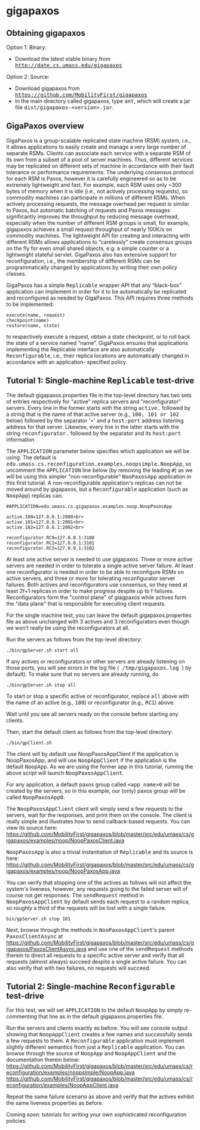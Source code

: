 # gigapaxos

Obtaining gigapaxos
-------------------
Option 1: Binary:
- Download the latest stable binary from <tt>http://date.cs.umass.edu/gigapaxos</tt>

Option 2: Source:
- Download gigapaxos from <tt>https://github.com/MobilityFirst/gigapaxos</tt> 
- In the main directory called gigapaxos, type <tt>ant</tt>, which will create a jar file 
  <tt>dist/gigapaxos-\<version\>.jar</tt>.

GigaPaxos overview
------------------
GigaPaxos is a group-scalable replicated state machine (RSM) system, i.e., it allows 
applications to easily create and manage a very large number of separate RSMs. Clients can 
associate each service with a separate RSM of its own from a subset of a pool of server 
machines. Thus, different services may be replicated on different sets of machine in 
accordance with their fault tolerance or performance requirements. The underlying consensus 
protocol for each RSM is Paxos, however it is carefully engineered so as to be extremely 
lightweight and fast. For example, each RSM uses only ~300 bytes of memory when it is idle 
(i.e., not actively processing requests), so commodity machines can participate in millions 
of different RSMs. When actively processing requests, the message overhead per request is 
similar to Paxos, but automatic batching of requests and Paxos messages significantly 
improves the throughput by reducing message overhead, especially when the number of 
different RSM groups is small, for example, gigapaxos achieves a small request throughput
of nearly 100K/s on commodity machines. The lightweight API for creating and interacting 
with  different RSMs allows applications to “carelessly” create consensus groups on the fly 
for even small shared objects, e.g. a simple counter or a lightweight stateful servlet. 
GigaPaxos also has extensive support for reconfiguration, i.e., the membership of 
different RSMs can be programmatically changed by applications by writing their own policy
classes.

GigaPaxos has a simple <tt>Replicable</tt> wrapper API that any “black-box” application can implement 
in order for it to be automatically be replicated and reconfigured as needed by GigaPaxos. 
This API requires three methods to be implemented: 

    execute(name, request) 
    checkpoint(name)
    restore(name, state) 

to respectively execute a request, obtain a state checkpoint, or 
to roll back the state of a service named “name”. GigaPaxos ensures that applications 
implementing the Replicable interface are also automatically <tt>Reconfigurable</tt>, 
i.e., their replica locations are automatically changed in accordance with an application-
specified policy.

Tutorial 1: Single-machine <tt>Replicable</tt> test-drive
---------------------------------------------------------

The default gigapaxos.properties file in the top-level directory has two sets of
entries respectively for "active" replica servers and "reconfigurator" servers. 
Every line in the former starts with the string <tt>active.</tt> followed by a string
that is the name of that active server (e.g., <tt>100, 101 or 102</tt> below) followed
by the separator '=' and a <tt>host:port</tt> address listening address for that server.
Likewise, every line in the latter starts with the string <tt>reconfigurator.</tt> 
followed by the separator and its <tt> host:port</tt> information

The <tt>APPLICATION</tt> parameter below specifies which application we will be 
using. The default is <tt>edu.umass.cs.reconfiguration.examples.noopsimple.NoopApp</tt>,
so uncomment the <tt>APPLICATION</tt> line below (by removing the leading <tt>#</tt>) as 
we will be using this simpler "non-reconfigurable" <tt>NooPaxosApp</tt> application in 
this first tutorial. A non-reconfigurable application's replicas can not be moved 
around by gigapaxos, but a <tt>Reconfigurable</tt> application (such as <tt>NoopApp</tt>)
replicas can.

    #APPLICATION=edu.umass.cs.gigapaxos.examples.noop.NoopPaxosApp
    
    active.100=127.0.0.1:2000<br>
    active.101=127.0.0.1:2001<br>
    active.102=127.0.0.1:2002<br>

    reconfigurator.RC0=127.0.0.1:3100
    reconfigurator.RC1=127.0.0.1:3101
    reconfigurator.RC2=127.0.0.1:3102

At least one active server is needed to use gigapaxos. Three or more active 
servers are needed in order to tolerate a single active server failure. 
At least one reconfigurator is needed in order to be able to reconfigure RSMs
on active servers, and three or more for tolerating reconfigurator server
failures. Both actives and reconfigurators use consensus, so they need at 
least 2f+1 replicas in order to make progress despite up to f failures. 
Reconfigurators form the "control plane" of giagpaxos while actives form 
the "data plane" that is responsible for executing client requests.

For the single machine test, you can leave the default gigapaxos.properties
file as above unchanged with 3 actives and 3 reconfigurators even though
we won't really be using the reconfigurators at all. 

Run the servers as follows from the top-level directory:
    
    ./bin/gpServer.sh start all

If any actives or reconfigurators or other servers are already listening
on those ports, you will see errors in the log file (<tt> /tmp/gigapaxos.log
</tt>) by default). To make sure that no servers are already running, do

    ./bin/gpServer.sh stop all

To start or stop a specific active or reconfigurator, replace <tt>all</tt> 
above with the name of an active (e.g., <tt>100</tt>) or reconfigurator 
(e.g., <tt>RC1</tt>) above.

Wait until you see </tt>all servers ready</tt> on the console before 
starting any clients.

Then, start the default client as follows from the top-level directory:

    ./bin/gpClient.sh

The client will by default use </tt>NoopPaxosAppClient</tt> if the application
is NoopPaxosApp, and will use <tt>NoopAppClient</tt> if the application is
the default <tt>NoopApp</tt>. As we are using the former app in this tutorial,
running the above script will launch <tt>NoopPaxosAppClient</tt>.

For any application, a default paxos group called <tt>\<app_name\>0</tt> will
be created by the servers, so in this example, our (only) paxos group will
be called <tt>NoopPaxosApp0</tt>. 

The <tt>NoopPaxosAppClient</tt> client will simply send a few requests to the
servers, wait for the responses, and print them on the console. The client
is really simple and illustrates how to send callback-based requests. You
can view its source here: 
<https://github.com/MobilityFirst/gigapaxos/blob/master/src/edu/umass/cs/gigapaxos/examples/noop/NoopPaxosClient.java>

<tt>NoopPaxosApp</tt> is also a trivial instantiation of <tt>Replicable</tt> 
and its source is here:
<https://github.com/MobilityFirst/gigapaxos/blob/master/src/edu/umass/cs/gigapaxos/examples/noop/NoopPaxosApp.java>

You can verify that stopping one of the actives as follows will not affect the 
system's liveness, however, any requests going to the failed server will of 
course not get responses. The <tt>sendRequest</tt> method in 
<tt>NoopPaxosAppClient</tt> by default sends each request to a random replica, 
so roughly a third of the requests will be lost with a single failure. 

    bin/gpServer.sh stop 101

Next, browse through the methods in <tt>NooPaxosAppClient</tt>'s parent 
<tt>PaxosClientAsync</tt> at
<https://github.com/MobilityFirst/gigapaxos/blob/master/src/edu/umass/cs/gigapaxos/PaxosClientAsync.java>
and use one of the <tt>sendRequest</tt> methods therein to direct all requests 
to a specific active server and verify that all requests (almost always) succeed 
despite a single active failure. You can also verify that with two failures, no
requests will succeed.

Tutorial 2: Single-machine <tt>Reconfigurable</tt> test-drive
-------------------------------------------------------------

For this test, we will set <tt>APPLICATION</tt> to the default 
<tt>NoopApp</tt> by simply re-commenting that line as in the
default gigapaxos.properties file.

Run the servers and clients exactly as before. You will see console 
output showing that <tt>NoopAppClient</tt> creates a few names and 
successfully sends a few requests to them. A <tt>Reconfigurable</tt>
application must implement slightly different semantics from just a
<tt>Replicable</tt> application. You can browse through 
the source of <tt>NoopApp</tt> and <tt>NoopAppClient</tt> and the 
documentation therein below:
<https://github.com/MobilityFirst/gigapaxos/blob/master/src/edu/umass/cs/reconfiguration/examples/noopsimple/NoopApp.java>
<https://github.com/MobilityFirst/gigapaxos/blob/master/src/edu/umass/cs/reconfiguration/examples/NoopAppClient.java>

Repeat the same failure scenario as above and verify that the
actives exhibit the same liveness properties as before.

Coming soon: tutorials for writing your own sophisticated reconfiguration policies.
